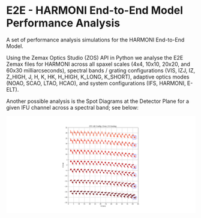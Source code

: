 # E2E - HARMONI End-to-End Model Performance Analysis

A set of performance analysis simulations for the HARMONI End-to-End Model.


Using the Zemax Optics Studio (ZOS) API in Python we analyse the E2E Zemax files for HARMONI across all spaxel scales (4x4, 10x10, 20x20, and 60x30 milliarcseconds), spectral bands / grating configurations (VIS, IZJ, IZ, Z_HIGH, J, H, K, HK, H_HIGH, K_LONG, K_SHORT), adaptive optics modes (NOAO, SCAO, LTAO, HCAO), and system configurations (IFS, HARMONI, E-ELT).

Another possible analysis is the Spot Diagrams at the Detector Plane for a given IFU channel across a spectral band; see below:

![Spot Diagrams Detector Plane](sample_detector_spots.png?raw=true "Detector")

